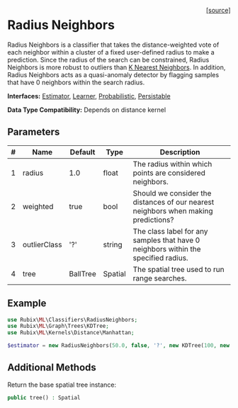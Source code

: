 <span style="float:right;"><a href="https://github.com/RubixML/ML/blob/master/src/Classifiers/RadiusNeighbors.php">[source]</a></span>

# Radius Neighbors
Radius Neighbors is a classifier that takes the distance-weighted vote of each neighbor within a cluster of a fixed user-defined radius to make a prediction. Since the radius of the search can be constrained, Radius Neighbors is more robust to outliers than [K Nearest Neighbors](k-nearest-neighbors.md). In addition, Radius Neighbors acts as a quasi-anomaly detector by flagging samples that have 0 neighbors within the search radius.

**Interfaces:** [Estimator](../estimator.md), [Learner](../learner.md), [Probabilistic](../probabilistic.md), [Persistable](../persistable.md)

**Data Type Compatibility:** Depends on distance kernel

## Parameters
| # | Name | Default | Type | Description |
|---|---|---|---|---|
| 1 | radius | 1.0 | float | The radius within which points are considered neighbors. |
| 2 | weighted | true | bool | Should we consider the distances of our nearest neighbors when making predictions? |
| 3 | outlierClass | '?' | string | The class label for any samples that have 0 neighbors within the specified radius. |
| 4 | tree | BallTree | Spatial | The spatial tree used to run range searches. |

## Example
```php
use Rubix\ML\Classifiers\RadiusNeighbors;
use Rubix\ML\Graph\Trees\KDTree;
use Rubix\ML\Kernels\Distance\Manhattan;

$estimator = new RadiusNeighbors(50.0, false, '?', new KDTree(100, new Manhattan()));
```

## Additional Methods
Return the base spatial tree instance:
```php
public tree() : Spatial
```
